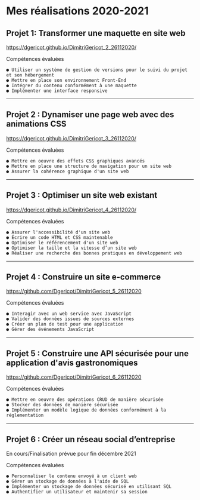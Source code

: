 # Mes réalisations 2020-2021

## Projet 1: Transformer une maquette en site web

https://dgericot.github.io/DimitriGericot_2_26112020/ 

 Compétences évaluées 
```
● Utiliser un système de gestion de versions pour le suivi du projet et son hébergement 
● Mettre en place son environnement Front-End 
● Intégrer du contenu conformément à une maquette  
● Implémenter une interface responsive
```
***************************************************************************
## Projet 2 : Dynamiser une page web avec des animations CSS

https://dgericot.github.io/DimitriGericot_3_26112020/

 Compétences évaluées
```
● Mettre en oeuvre des effets CSS graphiques avancés
● Mettre en place une structure de navigation pour un site web
● Assurer la cohérence graphique d'un site web
```
***************************************************************************
## Projet 3 : Optimiser un site web existant

https://dgericot.github.io/DimitriGericot_4_26112020/ 

 Compétences évaluées
```
● Assurer l'accessibilité d'un site web
● Écrire un code HTML et CSS maintenable
● Optimiser le référencement d'un site web
● Optimiser la taille et la vitesse d’un site web
● Réaliser une recherche des bonnes pratiques en développement web
```
****************************************************************************
## Projet 4 : Construire un site e-commerce

https://github.com/Dgericot/DimitriGericot_5_26112020

 Compétences évaluées
```
● Interagir avec un web service avec JavaScript
● Valider des données issues de sources externes
● Créer un plan de test pour une application
● Gérer des événements JavaScript
```
*****************************************************************************
## Projet 5 : Construire une API sécurisée pour une application d'avis gastronomiques

https://github.com/Dgericot/DimitriGericot_6_26112020

 Compétences évaluées 
```
● Mettre en oeuvre des opérations CRUD de manière sécurisée 
● Stocker des données de manière sécurisée 
● Implémenter un modèle logique de données conformément à la réglementation
```
*****************************************************************************
## Projet 6 : Créer un réseau social d’entreprise

En cours/Finalisation prévue pour fin décembre 2021

 Compétences évaluées 
```
● Personnaliser le contenu envoyé à un client web
● Gérer un stockage de données à l'aide de SQL
● Implémenter un stockage de données sécurisé en utilisant SQL
● Authentifier un utilisateur et maintenir sa session
```